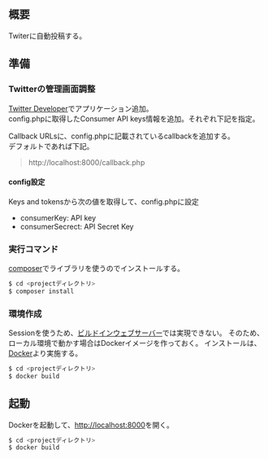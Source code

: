 ## 概要
Twiterに自動投稿する。

## 準備
### Twitterの管理画面調整
[Twitter Developer](https://developer.twitter.com/en.html)でアプリケーション追加。  
config.phpに取得したConsumer API keys情報を追加。それぞれ下記を指定。

Callback URLsに、config.phpに記載されているcallbackを追加する。  
デフォルトであれば下記。
> http://localhost:8000/callback.php

#### config設定
Keys and tokensから次の値を取得して、config.phpに設定

- consumerKey: API key
- consumerSecrect: API Secret Key

### 実行コマンド
[composer](https://getcomposer.org/)でライブラリを使うのでインストールする。

``` sh
$ cd <projectディレクトリ>
$ composer install
```

### 環境作成
Sessionを使うため、[ビルドインウェブサーバー](http://php.net/manual/ja/features.commandline.webserver.php)では実現できない。
そのため、ローカル環境で動かす場合はDockerイメージを作っておく。
インストールは、[Docker](https://www.docker.com/)より実施する。

``` sh
$ cd <projectディレクトリ>
$ docker build
```

## 起動
Dockerを起動して、[http://localhost:8000](http://localhost:8000)を開く。

``` sh
$ cd <projectディレクトリ>
$ docker build
```
